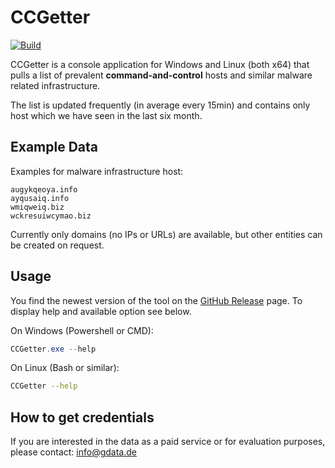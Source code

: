 # CCGetter

[![Build](https://img.shields.io/azure-devops/build/gdatasoftware/CCGetter/3.svg)](https://dev.azure.com/gdatasoftware/CCGetter/_build?definitionId=3)

CCGetter is a console application for Windows and Linux (both x64) that pulls a list of prevalent **command-and-control** hosts and similar malware related infrastructure.

The list is updated frequently (in average every 15min) and contains only host which we have seen in the last six month.

## Example Data

Examples for malware infrastructure host:

```none
augykqeoya.info
ayqusaiq.info
wmiqweiq.biz
wckresuiwcymao.biz
```

Currently only domains (no IPs or URLs) are available, but other entities can be created on request.

## Usage

You find the newest version of the tool on the [GitHub Release](https://github.com/GDATASoftwareAG/CCGetter/releases) page. To display help and available option see below.

On Windows (Powershell or CMD):

```powershell
CCGetter.exe --help
```

On Linux (Bash or similar):

```bash
CCGetter --help
```

## How to get credentials

If you are interested in the data as a paid service or for evaluation purposes, please contact: info@gdata.de
